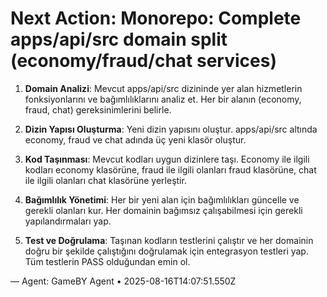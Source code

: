 # Next Action: Monorepo: Complete apps/api/src domain split (economy/fraud/chat services)

1. **Domain Analizi**: Mevcut apps/api/src dizininde yer alan hizmetlerin fonksiyonlarını ve bağımlılıklarını analiz et. Her bir alanın (economy, fraud, chat) gereksinimlerini belirle.

2. **Dizin Yapısı Oluşturma**: Yeni dizin yapısını oluştur. apps/api/src altında economy, fraud ve chat adında üç yeni klasör oluştur.

3. **Kod Taşınması**: Mevcut kodları uygun dizinlere taşı. Economy ile ilgili kodları economy klasörüne, fraud ile ilgili olanları fraud klasörüne, chat ile ilgili olanları chat klasörüne yerleştir.

4. **Bağımlılık Yönetimi**: Her bir yeni alan için bağımlılıkları güncelle ve gerekli olanları kur. Her domainin bağımsız çalışabilmesi için gerekli yapılandırmaları yap.

5. **Test ve Doğrulama**: Taşınan kodların testlerini çalıştır ve her domainin doğru bir şekilde çalıştığını doğrulamak için entegrasyon testleri yap. Tüm testlerin PASS olduğundan emin ol.

— Agent: GameBY Agent • 2025-08-16T14:07:51.550Z
